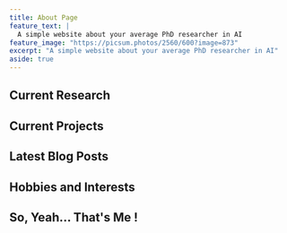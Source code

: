 ```yaml
---
title: About Page
feature_text: |
  A simple website about your average PhD researcher in AI
feature_image: "https://picsum.photos/2560/600?image=873"
excerpt: "A simple website about your average PhD researcher in AI"
aside: true
---
```



## Current Research

## Current Projects

## Latest Blog Posts

## Hobbies and Interests

## So, Yeah... That's Me !
